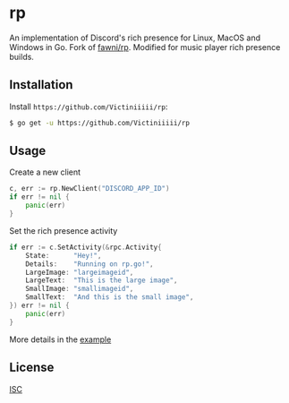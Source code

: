 # rp 

An implementation of Discord's rich presence for Linux, MacOS and Windows in Go. Fork of [fawni/rp](https://github.com/fawni/rp). Modified for music player rich presence builds.

## Installation

Install `https://github.com/Victiniiiii/rp`:

```sh
$ go get -u https://github.com/Victiniiiii/rp
```

## Usage

Create a new client

```go
c, err := rp.NewClient("DISCORD_APP_ID")
if err != nil {
	panic(err)
}
```

Set the rich presence activity

```go
if err := c.SetActivity(&rpc.Activity{
	State:      "Hey!",
	Details:    "Running on rp.go!",
	LargeImage: "largeimageid",
	LargeText:  "This is the large image",
	SmallImage: "smallimageid",
	SmallText:  "And this is the small image",
}) err != nil {
	panic(err)
}
```

More details in the [example](example/main.go)

## License

[ISC](LICENSE)
